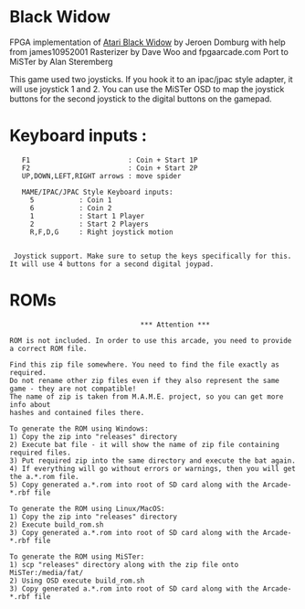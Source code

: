 # Black Widow

FPGA implementation of [Atari Black Widow](http://spritesmods.com/?art=bwidow_fpga) by Jeroen Domburg with help from james10952001 
Rasterizer by Dave Woo and fpgaarcade.com
Port to MiSTer by Alan Steremberg

This game used two joysticks. If you hook it to an ipac/jpac style adapter, it will use joystick 1 and 2. You can use the MiSTer OSD to
map the joystick buttons for the second joystick to the digital buttons on the gamepad.

# Keyboard inputs :
```
   F1                        : Coin + Start 1P
   F2                        : Coin + Start 2P
   UP,DOWN,LEFT,RIGHT arrows : move spider

   MAME/IPAC/JPAC Style Keyboard inputs:
     5           : Coin 1
     6           : Coin 2
     1           : Start 1 Player
     2           : Start 2 Players
     R,F,D,G     : Right joystick motion
   

 Joystick support. Make sure to setup the keys specifically for this. It will use 4 buttons for a second digital joypad.
```
 
# ROMs
```
                                *** Attention ***

ROM is not included. In order to use this arcade, you need to provide a correct ROM file.

Find this zip file somewhere. You need to find the file exactly as required.
Do not rename other zip files even if they also represent the same game - they are not compatible!
The name of zip is taken from M.A.M.E. project, so you can get more info about
hashes and contained files there.

To generate the ROM using Windows:
1) Copy the zip into "releases" directory
2) Execute bat file - it will show the name of zip file containing required files.
3) Put required zip into the same directory and execute the bat again.
4) If everything will go without errors or warnings, then you will get the a.*.rom file.
5) Copy generated a.*.rom into root of SD card along with the Arcade-*.rbf file

To generate the ROM using Linux/MacOS:
1) Copy the zip into "releases" directory
2) Execute build_rom.sh
3) Copy generated a.*.rom into root of SD card along with the Arcade-*.rbf file

To generate the ROM using MiSTer:
1) scp "releases" directory along with the zip file onto MiSTer:/media/fat/
2) Using OSD execute build_rom.sh
3) Copy generated a.*.rom into root of SD card along with the Arcade-*.rbf file
```
